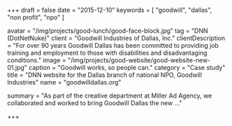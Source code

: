 +++
draft = false
date = "2015-12-10"
keywords = [ "goodwill", "dallas", "non profit", "npo" ]

avatar = "/img/projects/good-lunch/good-face-block.jpg"
tag = "DNN (DotNetNuke)"
client = "Goodwill Industries of Dallas, Inc."
clientDescription = "For over 90 years Goodwill Dallas has been committed to providing job training and employment to those with disabilities and disadvantaging conditions."
image = "/img/projects/good-website/good-website-new-01.jpg"
caption = "Goodwill works, so people can."
category = "Case study"
title = "DNN website for the Dallas branch of national NPO, Goodwill Industries"
name = "goodwilldallas.org"

summary = "As part of the creative department at Miller Ad Agency, we collaborated and worked to bring Goodwill Dallas the new ..."

+++
